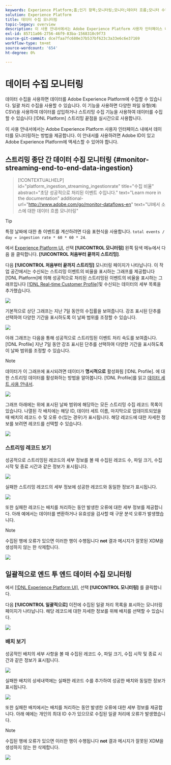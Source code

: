 ```yaml
---
keywords: Experience Platform;홈;인기 항목;모니터링;모니터;데이터 흐름;모니터 수집;데이터 수집;데이터 수집;레코드 보기;배치 보기
solution: Experience Platform
title: 데이터 수집 모니터링
topic-legacy: overview
description: 이 사용 안내서에서는 Adobe Experience Platform 사용자 인터페이스 내에서 데이터를 모니터링하는 방법을 제공합니다. 이 안내서를 사용하려면 Adobe ID이 있고 Adobe Experience Platform에 액세스할 수 있어야 합니다.
exl-id: 85711a06-2756-46f9-83ba-1568310c9f73
source-git-commit: dce7faa7fc680e37b537bf623c3a33e6c6e37169
workflow-type: tm+mt
source-wordcount: '654'
ht-degree: 0%

---
```


# 데이터 수집 모니터링

데이터 수집을 사용하면 데이터를 Adobe Experience Platform에 수집할 수 있습니다. 일괄 처리 수집을 사용할 수 있습니다. 이 기능을 사용하면 다양한 파일 유형(예: CSV)을 사용하여 데이터를 삽입하거나 스트리밍 수집 기능을 사용하여 데이터를 수집할 수 있습니다 [!DNL Platform] 스트리밍 끝점을 실시간으로 사용합니다.

이 사용 안내서에서는 Adobe Experience Platform 사용자 인터페이스 내에서 데이터를 모니터링하는 방법을 제공합니다. 이 안내서를 사용하려면 Adobe ID이 있고 Adobe Experience Platform에 액세스할 수 있어야 합니다.

## 스트리밍 종단 간 데이터 수집 모니터링 {#monitor-streaming-end-to-end-data-ingestion}

>[!CONTEXTUALHELP]
>id="platform_ingestion_streaming_ingestionrate"
>title="수집 비율"
>abstract="초당 성공적으로 처리된 이벤트 수입니다."
>text="Learn more in the documentation"
>additional-url="http://www.adobe.com/go/monitor-dataflows-en" text="UI에서 소스에 대한 데이터 흐름 모니터링"

>[!TIP]
>
>특정 날짜에 대한 총 이벤트를 계산하려면 다음 표현식을 사용합니다. `total events / day = ingestion rate * 60 * 60 * 24`.

에서 [Experience Platform UI](https://platform.adobe.com), 선택 **[!UICONTROL 모니터링]** 왼쪽 탐색 메뉴에서 다음 을 클릭합니다. **[!UICONTROL 처음부터 끝까지 스트리밍]**.

다음 **[!UICONTROL 처음부터 끝까지 스트리밍]** 모니터링 페이지가 나타납니다. 이 작업 공간에서는 수신되는 스트리밍 이벤트의 비율을 표시하는 그래프를 제공합니다 [!DNL Platform]에 의해 성공적으로 처리된 스트리밍된 이벤트의 비율을 표시하는 그래프입니다 [[!DNL Real-time Customer Profile]](../../profile/home.md)및 수신되는 데이터의 세부 목록을 추가했습니다.

![](../images/quality/monitor-data-flows/list-streams.png)

기본적으로 상단 그래프는 지난 7일 동안의 수집률을 보여줍니다. 강조 표시된 단추를 선택하여 다양한 기간을 표시하도록 이 날짜 범위를 조정할 수 있습니다.

![](../images/quality/monitor-data-flows/events-received.png)

아래 그래프는 다음을 통해 성공적으로 스트리밍된 이벤트 처리 속도를 보여줍니다. [!DNL Profile] 지난 7일 동안 강조 표시된 단추를 선택하여 다양한 기간을 표시하도록 이 날짜 범위를 조정할 수 있습니다.

>[!NOTE]
>
>데이터가 이 그래프에 표시되려면 데이터가 **명시적으로** 활성화됨 [!DNL Profile]. 에 대한 스트리밍 데이터를 활성화하는 방법을 알아봅니다. [!DNL Profile]를 읽고 [데이터 세트 사용 안내서](../../catalog/datasets/user-guide.md#enable-a-dataset-for-real-time-customer-profile).

![](../images/quality/monitor-data-flows/ingested-by-profile.png)

그래프 아래에는 위에 표시된 날짜 범위에 해당하는 모든 스트리밍 수집 레코드 목록이 있습니다. 나열된 각 배치에는 해당 ID, 데이터 세트 이름, 마지막으로 업데이트되었을 때 배치의 레코드 수 및 오류 수(있는 경우)가 표시됩니다. 해당 레코드에 대한 자세한 정보를 보려면 레코드를 선택할 수 있습니다.

![](../images/quality/monitor-data-flows/streams.png)

### 스트리밍 레코드 보기

성공적으로 스트리밍된 레코드의 세부 정보를 볼 때 수집된 레코드 수, 파일 크기, 수집 시작 및 종료 시간과 같은 정보가 표시됩니다.

![](../images/quality/monitor-data-flows/successful-streaming.png)

실패한 스트리밍 레코드의 세부 정보에 성공한 레코드와 동일한 정보가 표시됩니다.

![](../images/quality/monitor-data-flows/failed-batch.png)

또한 실패한 레코드는 배치를 처리하는 동안 발생한 오류에 대한 세부 정보를 제공합니다. 아래 예에서는 데이터를 변환하거나 유효성을 검사할 때 구문 분석 오류가 발생했습니다.

>[!NOTE]
>
>수집된 행에 오류가 있으면 이러한 행이 수행됩니다 **not** 결과 메시지가 잘못된 XDM을 생성하지 않는 한 삭제합니다.

![](../images/quality/monitor-data-flows/failed-batch-error.png)

## 일괄적으로 엔드 투 엔드 데이터 수집 모니터링

에서 [[!DNL Experience Platform UI]](https://platform.adobe.com), 선택 **[!UICONTROL 모니터링]** 를 클릭합니다.

다음 **[!UICONTROL 일괄적으로]** 이전에 수집된 일괄 처리 목록을 표시하는 모니터링 페이지가 나타납니다. 해당 레코드에 대한 자세한 정보를 위해 배치를 선택할 수 있습니다.

![](../images/quality/monitor-data-flows/batch-monitoring.png)

### 배치 보기

성공적인 배치의 세부 사항을 볼 때 수집된 레코드 수, 파일 크기, 수집 시작 및 종료 시간과 같은 정보가 표시됩니다.

![](../images/quality/monitor-data-flows/successful-batch.png)

실패한 배치의 상세내역에는 실패한 레코드 수를 추가하여 성공한 배치와 동일한 정보가 표시됩니다.

![](../images/quality/monitor-data-flows/failed-batch.png)

또한 실패한 배치에서는 배치를 처리하는 동안 발생한 오류에 대한 세부 정보를 제공합니다. 아래 예에는 개인의 최대 ID 수가 있으므로 수집된 일괄 처리에 오류가 발생했습니다.

>[!NOTE]
>
>수집된 행에 오류가 있으면 이러한 행이 수행됩니다 **not** 결과 메시지가 잘못된 XDM을 생성하지 않는 한 삭제합니다.

![](../images/quality/monitor-data-flows/failed-streaming-error.png)
